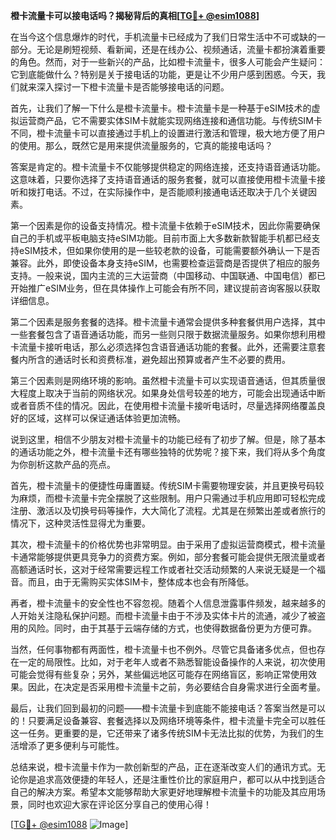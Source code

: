 **橙卡流量卡可以接电话吗？揭秘背后的真相[[TG💪+ @esim1088](https://t.me/s/esim1088)]**

在当今这个信息爆炸的时代，手机流量卡已经成为了我们日常生活中不可或缺的一部分。无论是刷短视频、看新闻，还是在线办公、视频通话，流量卡都扮演着重要的角色。然而，对于一些新兴的产品，比如橙卡流量卡，很多人可能会产生疑问：它到底能做什么？特别是关于接电话的功能，更是让不少用户感到困惑。今天，我们就来深入探讨一下橙卡流量卡是否能够接电话的问题。

首先，让我们了解一下什么是橙卡流量卡。橙卡流量卡是一种基于eSIM技术的虚拟运营商产品，它不需要实体SIM卡就能实现网络连接和通信功能。与传统SIM卡不同，橙卡流量卡可以直接通过手机上的设置进行激活和管理，极大地方便了用户的使用。那么，既然它是用来提供流量服务的，它真的能接电话吗？

答案是肯定的。橙卡流量卡不仅能够提供稳定的网络连接，还支持语音通话功能。这意味着，只要你选择了支持语音通话的服务套餐，就可以直接使用橙卡流量卡接听和拨打电话。不过，在实际操作中，是否能顺利接通电话还取决于几个关键因素。

第一个因素是你的设备支持情况。橙卡流量卡依赖于eSIM技术，因此你需要确保自己的手机或平板电脑支持eSIM功能。目前市面上大多数新款智能手机都已经支持eSIM技术，但如果你使用的是一些较老款的设备，可能需要额外确认一下是否兼容。此外，即使设备本身支持eSIM，也需要检查运营商是否提供了相应的服务支持。一般来说，国内主流的三大运营商（中国移动、中国联通、中国电信）都已开始推广eSIM业务，但在具体操作上可能会有所不同，建议提前咨询客服以获取详细信息。

第二个因素是服务套餐的选择。橙卡流量卡通常会提供多种套餐供用户选择，其中一些套餐包含了语音通话功能，而另一些则只限于数据流量服务。如果你想利用橙卡流量卡接听电话，那么必须选择包含语音通话功能的套餐。此外，还需要注意套餐内所含的通话时长和资费标准，避免超出预算或者产生不必要的费用。

第三个因素则是网络环境的影响。虽然橙卡流量卡可以实现语音通话，但其质量很大程度上取决于当前的网络状况。如果身处信号较差的地方，可能会出现通话中断或者音质不佳的情况。因此，在使用橙卡流量卡接听电话时，尽量选择网络覆盖良好的区域，这样可以保证通话体验更加流畅。

说到这里，相信不少朋友对橙卡流量卡的功能已经有了初步了解。但是，除了基本的通话功能之外，橙卡流量卡还有哪些独特的优势呢？接下来，我们将从多个角度为你剖析这款产品的亮点。

首先，橙卡流量卡的便捷性毋庸置疑。传统SIM卡需要物理安装，并且更换号码较为麻烦，而橙卡流量卡完全摆脱了这些限制。用户只需通过手机应用即可轻松完成注册、激活以及切换号码等操作，大大简化了流程。尤其是在频繁出差或者旅行的情况下，这种灵活性显得尤为重要。

其次，橙卡流量卡的价格优势也非常明显。由于采用了虚拟运营商模式，橙卡流量卡通常能够提供更具竞争力的资费方案。例如，部分套餐可能会提供无限流量或者高额通话时长，这对于经常需要远程工作或者社交活动频繁的人来说无疑是一个福音。而且，由于无需购买实体SIM卡，整体成本也会有所降低。

再者，橙卡流量卡的安全性也不容忽视。随着个人信息泄露事件频发，越来越多的人开始关注隐私保护问题。而橙卡流量卡由于不涉及实体卡片的流通，减少了被盗用的风险。同时，由于其基于云端存储的方式，也使得数据备份更为方便可靠。

当然，任何事物都有两面性，橙卡流量卡也不例外。尽管它具备诸多优点，但也存在一定的局限性。比如，对于老年人或者不熟悉智能设备操作的人来说，初次使用可能会觉得有些复杂；另外，某些偏远地区可能存在网络盲区，影响正常使用效果。因此，在决定是否采用橙卡流量卡之前，务必要结合自身需求进行全面考量。

最后，让我们回到最初的问题——橙卡流量卡到底能不能接电话？答案当然是可以的！只要满足设备兼容、套餐选择以及网络环境等条件，橙卡流量卡完全可以胜任这一任务。更重要的是，它还带来了诸多传统SIM卡无法比拟的优势，为我们的生活增添了更多便利与可能性。

总结来说，橙卡流量卡作为一款创新型的产品，正在逐渐改变人们的通讯方式。无论你是追求高效便捷的年轻人，还是注重性价比的家庭用户，都可以从中找到适合自己的解决方案。希望本文能够帮助大家更好地理解橙卡流量卡的功能及其应用场景，同时也欢迎大家在评论区分享自己的使用心得！

[[TG💪+ @esim1088](https://t.me/s/esim1088) ![Image](https://i.postimg.cc/4NQfJmqS/Snipaste-2025-05-13-00-14-12.png)]